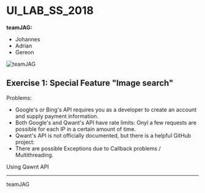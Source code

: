 UI_LAB_SS_2018
==============

**teamJAG:**
 - Johannes
 - Adrian
 - Gereon

![teamJAG](teamJAG.jpg)

Exercise 1: Special Feature "Image search"
------------------------------------------

Problems:
 - Google's or Bing's API requires you as a developer to create an account and supply payment information.
 - Both Google's and Qwant's API have rate limits: Onyl a few requests are possible for each IP in a certain amount of time.
 - Qwant's API is not officially documented, but there is a helpful GitHub project:
 - There are possible Exceptions due to Callback problems / Multithreading.

Using Qawnt API



---

teamJAG

